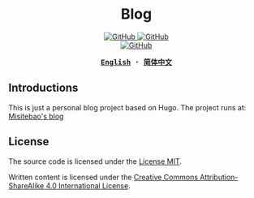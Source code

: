 <h1 align="center">Blog</h1>

<p align="center">
  <a href="https://github.com/misitebao/blog/blob/main/LICENSE">
    <img alt="GitHub" src="https://img.shields.io/github/license/misitebao/blog"/>
  </a>
  <a href="https://github.com/misitebao/yakia">
    <img alt="GitHub" src="https://cdn.jsdelivr.net/gh/misitebao/yakia/assets/badge_flat.svg"/>
  </a>
  <br/>
  <a href="http://creativecommons.org/licenses/by-sa/4.0/">
    <img alt="GitHub" src="https://i.creativecommons.org/l/by-sa/4.0/88x31.png"/>
  </a>
</p>

<div align="center">
<strong>
<samp>

[English](README.md) · [简体中文](README.zh-Hans.md)

</samp>
</strong>
</div>

## Introductions

This is just a personal blog project based on Hugo. The project runs at:
[Misitebao's blog](https://blog.misitebao.com)

## License

The source code is licensed under the [License MIT](../LICENSE).

Written content is licensed under the
[Creative Commons Attribution-ShareAlike 4.0 International License](http://creativecommons.org/licenses/by-sa/4.0/).
